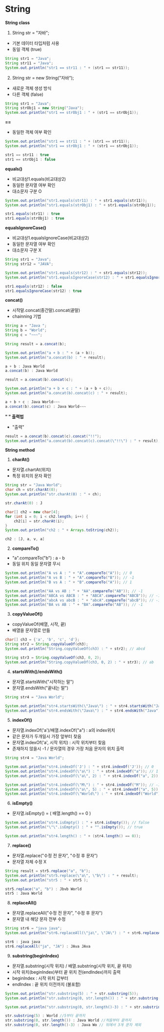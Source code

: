 # String

**String class**
1. String str = "자바";
- 기본 데이터 타입처럼 사용
- 동일 객체 (true)
```java
String str1 = "Java";
String str11 = "Java";
System.out.println("str1 == str11 : " + (str1 == str11));
```

2. String str = new String("자바"); 
- 새로운 객체 생성 방식
- 다른 객체 (false)
```java
String str1 = "Java";
String strObj1 = new String("Java");
System.out.println("str1 == strObj1 : " + (str1 == strObj1));
```

**==**
- 동일한 객체 여부 확인
```java
System.out.println("str1 == str11 : " + (str1 == str11));
System.out.println("str1 == strObj1 : " + (str1 == strObj1));
```
```java
str1 == str11 : true
str1 == strObj1 : false
```

**equals()**
- 비교대상1.equals(비교대상2)
- 동일한 문자열 여부 확인
- 대소문자 구분 O
```java
System.out.println("str1.equals(str11) : " + str1.equals(str11));
System.out.println("str1.equals(strObj1) : " + str1.equals(strObj1));
```
```java
str1.equals(str11) : true
str1.equals(strObj1) : true
```

**equalsIgnoreCase()**
- 비교대상1.equalsIgnoreCase(비교대상2)
- 동일한 문자열 여부 확인
- 대소문자 구분 X
```java
String str1 = "Java";
String str12 = "JAVA";

System.out.println("str1.equals(str12) : " + str1.equals(str12));
System.out.println("str1.equalsIgnoreCase(str12) : " + str1.equalsIgnoreCase(str12));
```
```java
str1.equals(str12) : false
str1.equalsIgnoreCase(str12) : true
```

**concat()**
- 시작말.concat(중간말).concat(끝말)
- chainning 기법
```java
String a = "Java ";
String b = "World";
String c = "~~~";
	
String result = a.concat(b);

System.out.println("a + b : " + (a + b));
System.out.println("a.concat(b) : " + result);
```
```java
a + b : Java World
a.concat(b) : Java World
```
```java
result = a.concat(b).concat(c);

System.out.println("a + b + c : " + (a + b + c));
System.out.println("a.concat(b).concat(c) : " + result);
```
```java
a + b + c : Java World~~~
a.concat(b).concat(c) : Java World~~~
```

**" " 출력법**
- \"출력\"
```java
result = a.concat(b).concat(c).concat("!!");
System.out.println("a.concat(b).concat(c).concat(\"!!\") : " + result);
```		

**String method**
1. **charAt()**
- 문자열.chartAt(위치)
- 특정 위치의 문자 확인
```java
String str = "Java World";
char ch = str.charAt(0);
System.out.println("str.charAt(0) : " + ch);
```
```java
str.charAt(0) : J
```
```java
char[] ch2 = new char[4];
for (int i = 0; i < ch2.length; i++) {
	ch2[i] = str.charAt(i);
}
System.out.println("ch2 : " + Arrays.toString(ch2));
```
```java
ch2 : [J, a, v, a]
```

2. **compareTo()**
- "a".compareTo("b") : a - b
- 동일 위치 동일 문자열 무시
```java
System.out.println("A vs A : " + "A".compareTo("A")); // 0
System.out.println("A vs B : " + "A".compareTo("B")); // -1
System.out.println("B vs A : " + "B".compareTo("A")); // 1
```
```java
System.out.println("AA vs AB : " + "AA".compareTo("AB")); // -1
System.out.println("ABCA vs ABCB : " + "ABCA".compareTo("ABCB")); // -1
System.out.println("abcA vs abcB : " + "abcA".compareTo("abcB")); // -1
System.out.println("BA vs AB : " + "BA".compareTo("AB")); // -1
```

3. **copyValueOf()**
- copyValueOf(배열, 시작, 끝)
- 배열을 문자열로 만듦
```java
char[] ch3 = {'a', 'b', 'c', 'd'};
String str2 = String.copyValueOf(ch3);
System.out.println("String.copyValueOf(ch3) : " + str2); // abcd
```
```java
String str3 = String.copyValueOf(ch3, 0, 2);
System.out.println("String.copyValueOf(ch3, 0, 2) : " + str3); // ab
```		

4. **startsWith()/endsWith()**
- 문자열.startsWith("시작하는 말")
- 문자열.endsWith("끝내는 말")
```java
String str4 = "Java World";
		
System.out.println("str4.startsWith(\"Java\") : " + str4.startsWith("Java")); // true
System.out.println("str4.endsWith(\"Java\") : " + str4.endsWith("Java")); // false
```

5. **indexOf()**
- 문자열.indexOf('a')/배열.indexOf("a") : a의 index위치
- 같은 문자가 두개일시 가장 앞부터 찾음
- 문자열.indexOf('a', 시작 위치) : 시작 위치부터 찾음
- 존재하지 않을시 -1 / 문자열의 경우 가장 처음 문자의 위치 출력
```java
String str4 = "Java World";

System.out.println("str4.indexOf('J') : " + str4.indexOf('J')); // 0
System.out.println("str4.indexOf(\"a\") : " + str4.indexOf("a")); // 1
System.out.println("str4.indexOf(\"a\", 2) : " + str4.indexOf("a", 2)); // 3

System.out.println("str4.indexOf(\"M\") : " + str4.indexOf("M")); // -1
System.out.println("str4.indexOf(\"a\", 5) : " + str4.indexOf("a", 5)); // -1
System.out.println("str4.indexOf(\"World\") : " + str4.indexOf("World")); // 5
```	

6. **isEmpty()**
- 문자열.isEmpty() = ( 배열.length() == 0 )
```java
System.out.println("str4.isEmpty() : " + str4.isEmpty()); // false
System.out.println("\"\".isEmpty() : " + "".isEmpty()); // true

System.out.println("str4.length() : " + (str4.length() == 0));
```		

7. **replace()**
- 문자열.replace("수정 전 문자", "수정 후 문자")
- 문자열 자체 수정 X
```java
String result = str5.replace("a", "b");
System.out.println("str5.replace(\"a\", \"b\") : " + result);
System.out.println("str5 : " + str5 );
```
```java
str5.replace("a", "b") : Jbvb World
str5 : Java World
```

8. **replaceAll()**
- 문자열.replaceAll("수정 전 문자", "수정 후 문자")
- 문자열 내 해당 문자 전부 수정
```java
String str6 = "java java";
System.out.println("str6.replaceAll(\"ja\", \"JA\") : " + str6.replaceAll("ja", "JA"));
```
```java
str6 : java java
str6.replaceAll("ja", "JA") : JAva JAva
```

9. **substring(beginIndex)**
- 문자열.substring(시작 위치) / 배열.substring(시작 위치, 끝 위치)
- 시작 위치(beginIndex)부터 끝 위치 전(endIndex)까지 출력
- beginIndex : 시작 위치 값부터
- endIndex : 끝 위치 이전까지 (불포함)
```java
System.out.println("str.substring(5) : " + str.substring(5));
System.out.println("str.substring(0, str.length()) : " + str.substring(0, str.length()));

System.out.println("str.substring(0, str.length()-3) : " + str.substring(0, str.length()-3));
```
```java
str.substring(5) : World //5부터 끝까지
str.substring(0, str.length()) : Java World //처음부터 끝까지
str.substring(0, str.length()-3) : Java Wo // 뒤에서 3개 문자 제외
```












		







